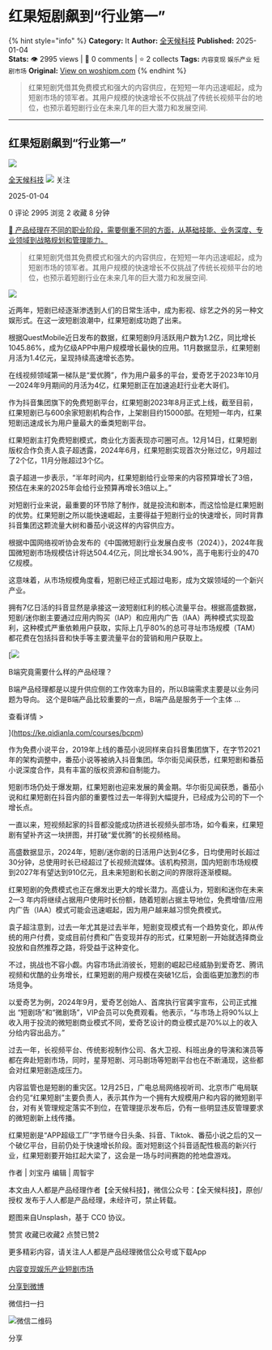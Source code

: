 # 红果短剧飙到“行业第一”
{% hint style="info" %}
**Category:** It
**Author:** [全天候科技](https://www.woshipm.com/u/1501233)
**Published:** 2025-01-04  
**Stats:** 👁️ 2995 views | 💬 0 comments | ⭐ 2 collects
**Tags:** `内容变现` `娱乐产业` `短剧市场`
**Original:** [View on woshipm.com](https://www.woshipm.com/it/6166797.html)
{% endhint %}
> 红果短剧凭借其免费模式和强大的内容供应，在短短一年内迅速崛起，成为短剧市场的领军者。其用户规模的快速增长不仅挑战了传统长视频平台的地位，也预示着短剧行业在未来几年的巨大潜力和发展空间.

---

## 红果短剧飙到“行业第一”

[![](https://static.woshipm.com/pmadmin_avatar_20230227184435_3651.jpg?imageView2/1/w/72/h/72/q/100)](https://www.woshipm.com/u/1501233)

[全天候科技](https://www.woshipm.com/u/1501233) ![](https://static.woshipm.com/tag/1101_1@2x.png) 关注

2025-01-04

0 评论 2995 浏览 2 收藏 8 分钟

[🔗 产品经理在不同的职业阶段，需要侧重不同的方面，从基础技能、业务深度、专业领域到战略规划和管理能力。](https://ke.qidianla.com/courses/90pm)

> 红果短剧凭借其免费模式和强大的内容供应，在短短一年内迅速崛起，成为短剧市场的领军者。其用户规模的快速增长不仅挑战了传统长视频平台的地位，也预示着短剧行业在未来几年的巨大潜力和发展空间.

![](https://image.woshipm.com/2024/05/24/674cf804-196d-11ef-b3fd-00163e142b65.png)

近两年，短剧已经逐渐渗透到人们的日常生活中，成为影视、综艺之外的另一种文娱形式。在这一波短剧浪潮中，红果短剧成功跑了出来。

根据QuestMobile近日发布的数据，红果短剧9月活跃用户数为1.2亿，同比增长1045.86%，成为亿级APP中用户规模增长最快的应用。11月数据显示，红果短剧月活为1.4亿元，呈现持续高速增长态势。

在线视频领域第一梯队是“爱优腾”，作为用户最多的平台，爱奇艺于2023年10月—2024年9月期间的月活为4亿，红果短剧正在加速追赶行业老大哥们。

作为抖音集团旗下的免费短剧平台，红果短剧2023年8月正式上线，截至目前，红果短剧已与600余家短剧机构合作，上架剧目约15000部。在短短一年内，红果短剧迅速成长为用户量最大的垂类短剧平台。

红果短剧主打免费短剧模式，商业化方面表现亦可圈可点。12月14日，红果短剧版权合作负责人袁子超透露，2024年6月，红果短剧实现首次分账过亿，9月超过了2个亿，11月分账超过3个亿。

袁子超进一步表示，“半年时间内，红果短剧给行业带来的内容预算增长了3倍，预估在未来的2025年会给行业预算再增长3倍以上。”

对短剧行业来说，最重要的环节除了制作，就是投流和剧本，而这恰恰是红果短剧的优势。红果短剧之所以能快速崛起，主要得益于短剧行业的快速增长，同时背靠抖音集团这颗流量大树和番茄小说这样的内容供应方。

根据中国网络视听协会发布的《中国微短剧行业发展白皮书（2024）》，2024年我国微短剧市场规模估计将达504.4亿元，同比增长34.90%，高于电影行业的470亿规模。

这意味着，从市场规模角度看，短剧已经正式超过电影，成为文娱领域的一个新兴产业。

拥有7亿日活的抖音显然是承接这一波短剧红利的核心流量平台。根据高盛数据，短剧/迷你剧主要通过应用内购买（IAP）和应用内广告（IAA）两种模式实现盈利，这种模式严重依赖用户获取，实际上几乎80%的总可寻址市场规模（TAM）都花费在包括抖音和快手等主要流量平台的营销和用户获取上。

[![](https://image.woshipm.com/2023/08/02/f7cafd68-30e3-11ee-9da3-00163e0b5ff3.png)

B端究竟需要什么样的产品经理？

B端产品经理都是以提升供应侧的工作效率为目的，所以B端需求主要是以业务问题为导向。 这个是B端产品比较重要的一点，B端产品是服务于一个主体 ...

查看详情 >

](https://ke.qidianla.com/courses/bcpm)

作为免费小说平台，2019年上线的番茄小说同样来自抖音集团旗下，在字节2021年的架构调整中，番茄小说等被纳入抖音集团。华尔街见闻获悉，红果短剧和番茄小说深度合作，具有丰富的版权资源和自制能力。

短剧市场仍处于爆发期，红果短剧也迎来发展的黄金期。华尔街见闻获悉，番茄小说和红果短剧在抖音内部的重要性过去一年得到大幅提升，已经成为公司的下一个增长点。

一直以来，短视频起家的抖音都没能成功挤进长视频头部市场，如今看来，红果短剧有望补齐这一块拼图，并打破“爱优腾”的长视频格局。

高盛数据显示，2024年，短剧/迷你剧的日活用户达到4亿多，日均使用时长超过30分钟，总使用时长已经超过了长视频流媒体。该机构预测，国内短剧市场规模到2027年有望达到910亿元，且未来短剧和长剧之间的界限将逐渐模糊。

红果短剧的免费模式也正在爆发出更大的增长潜力。高盛认为，短剧和迷你在未来 2—3 年内将继续占据用户使用时长份额，随着短剧占据主导地位，免费增值/应用内广告（IAA）模式可能会迅速崛起，因为用户越来越习惯免费模式。

袁子超注意到，过去一年尤其是过去半年，短剧变现模式有一个趋势变化，即从传统的用户付费，变成目前付费和广告变现并存的形式，红果短剧一开始就选择商业投放和自然推荐之路，将受益于这种变化。

不过，挑战也不容小觑。内容市场此消彼长，短剧的崛起已经威胁到爱奇艺、腾讯视频和优酷的业务增长，红果短剧的用户规模在突破1亿后，会面临更加激烈的市场竞争。

以爱奇艺为例，2024年9月，爱奇艺创始人、首席执行官龚宇宣布，公司正式推出 “短剧场”和“微剧场”，VIP会员可以免费观看。他表示，“与市场上将90%以上收入用于投流的微短剧商业模式不同，爱奇艺设计的商业模式是70%以上的收入分给内容出品方。”

过去一年，长视频平台、传统影视制作公司、各大卫视、科班出身的导演和演员等都在奔赴短剧市场，同时，星芽短剧、河马剧场等短剧平台也在不断涌现，这些都会对红果短剧造成压力。

内容监管也是短剧的重灾区。12月25日，广电总局网络视听司、北京市广电局联合约见“红果短剧”主要负责人，表示其作为一个拥有大规模用户和内容的微短剧平台，对有关管理规定落实不到位，在管理提示发布后，仍有一些明显违反管理要求的微短剧新上线传播。

红果短剧是“APP超级工厂”字节继今日头条、抖音、Tiktok、番茄小说之后的又一个破亿平台，目前仍处于快速增长阶段。面对短剧这个抖音适配性极高的新兴行业，红果短剧要开始扛起大梁了，这会是一场与时间赛跑的抢地盘游戏。

作者 | 刘宝丹 编辑 | 周智宇

本文由人人都是产品经理作者【全天候科技】，微信公众号：【全天候科技】，原创/授权 发布于人人都是产品经理，未经许可，禁止转载。

题图来自Unsplash，基于 CC0 协议。

赞赏 收藏已收藏2 点赞已赞2

更多精彩内容，请关注人人都是产品经理微信公众号或下载App

[内容变现](https://www.woshipm.com/tag/%e5%86%85%e5%ae%b9%e5%8f%98%e7%8e%b0)[娱乐产业](https://www.woshipm.com/tag/%e5%a8%b1%e4%b9%90%e4%ba%a7%e4%b8%9a)[短剧市场](https://www.woshipm.com/tag/%e7%9f%ad%e5%89%a7%e5%b8%82%e5%9c%ba)

[分享到微博](https://service.weibo.com/share/share.php?appkey=2775287854&title=红果短剧飙到“行业第一”&url=https://www.woshipm.com/it/6166797.html&pic=https://image.woshipm.com/2024/05/24/674cf804-196d-11ef-b3fd-00163e142b65.png)

微信扫一扫

![微信二维码](https://api.pwmqr.com/qrcode/create/?url=https://www.woshipm.com/it/6166797.html)

分享